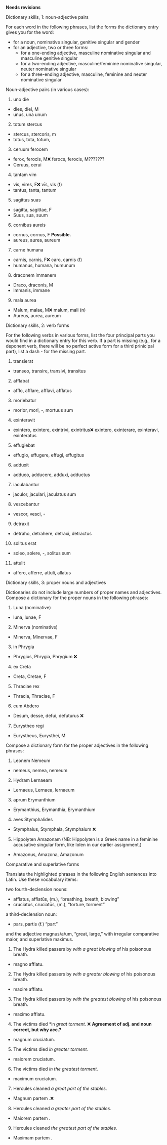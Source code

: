 **Needs revisions**

Dictionary skills, 1: noun-adjective pairs

For each word in the following phrases, list the forms the dictionary entry gives you for the word:

- for a noun, nominative singular, genitive singular and gender
- for an adjective, two or three forms:
  - for a one-ending adjective, masculine nominative singular and masculine genitive singular
  - for a two-ending adjective, masculine/feminine nominative singular, neuter nominative singular
  - for a three-ending adjective, masculine, feminine and neuter nominative singular
 
 Noun-adjective pairs (in various cases):

1. uno die
- dies, diei, M
- unus, una unum
2. totum stercus
- stercus, stercoris, m
- totus, tota, totum,
3. ceruum ferocem
- ferox, ferocis, M❌ ferocs, ferocis, M???????
- Ceruus, cerui
4. tantam vim
- vis, vires, F❌ vīs, vis (f)
- tantus, tanta, tantum
5. sagittas suas
- sagitta, sagittae, F
- Suus, sua, suum
6. cornibus aureis
- cornus, cornus, F **Possible.**
- aureus, aurea, aureum
7. carne humana
- carnis, carnis, F❌ caro, carnis (f)
- humanus, humana, humunum
8. draconem immanem
- Draco, draconis, M
- Immanis, immane
9. mala aurea
- Malum, malae, M❌  malum, mali (n)
- Aureus, aurea, aureum

Dictionary skills, 2: verb forms

For the following verbs in various forms, list the four principal parts you would find in a dictionary entry for this verb. If a part is missing (e.g., for a deponent verb, there will be no perfect active form for a third prinicipal part), list a dash - for the missing part.

1. transierat
-  transeo, transire, transivi, transitus
2. afflabat
- afflo, afflare, afflavi, afflatus
3. moriebatur
- morior, mori, -, mortuus sum
4. exinteravit
- exintero, exintere, exintrivi, exintritus❌ exintero, exinterare, exinteravi, exinteratus
5. effugiebat
- effugio, effugere, effugi, effugitus
6. adduxit
- adduco, adducere, adduxi, adductus
7. iaculabantur
- jaculor, jaculari, jaculatus sum
8. vescebantur
- vescor, vesci, - 
9. detraxit
- detraho, detrahere, detraxi, detractus
10. solitus erat
- soleo, solere, -, solitus sum
11. attulit
- affero, afferre, attuli, allatus

Dictionary skills, 3: proper nouns and adjectives

Dictionaries do not include large numbers of proper names and adjectives. Compose a dictionary for the proper nouns in the following phrases:

1. Luna (nominative)
- luna, lunae, F
2. Minerva (nominative)
- Minerva, Minervae, F 
3. in Phrygia
- Phrygius, Phrygia, Phrygium ❌
4. ex Creta
- Creta, Cretae, F
5. Thraciae rex
- Thracia, Thraciae, F
6. cum Abdero
- Desum, desse, defui, defuturus ❌
7. Eurystheo regi
- Eurystheus, Eurysthei, M

Compose a dictionary form for the proper adjectives in the following phrases:

1. Leonem Nemeum
- nemeus, nemea, nemeum
2. Hydram Lernaeam
- Lernaeus, Lernaea, lernaeum
3. aprum Erymanthium
- Erymanthius, Erymanthia, Erymanthium
4. aves Stymphalides
- Stymphalus, Stymphala, Stymphalum ❌
5. Hippolyten Amazonam (NB: Hippolyten is a Greek name in a feminine accusative singular form, like Iolen in our earlier assignment.)
- Amazonus, Amazona, Amazonum


Comparative and superlative forms

Translate the highlighted phrases in the following English sentences into Latin. Use these vocabulary items:

two fourth-declension nouns:

- afflatus, afflatūs, (m.), “breathing, breath, blowing”
- cruciatus, cruciatūs, (m.), “torture, torment”

a third-declension noun:

- pars, partis (f.) “part”

and the adjective magnus/a/um, “great, large,” with irregular comparative maior, and superlative maximus.

1. The Hydra killed passers by *with a great blowing* of his poisonous breath.
- magno afflatu.
2. The Hydra killed passers by *with a greater blowing* of his poisonous breath.
- maoire afflatu.
3. The Hydra killed passers by *with the greatest blowing* of his poisonous breath.
- maximo afflatu.
4. The victims died *in *great torment.* ❌ **Agreement of adj. and noun correct, but why acc.?**
-  magnum cruciatum.
5. The victims died *in greater torment.*
- maiorem cruciatum.
6. The victims died *in the greatest torment.*
- maximum cruciatum.
7. Hercules cleaned *a great part of the stables.*
- Magnum partem .❌
8. Hercules cleaned *a greater part of the stables.*
- Maiorem partem .
9. Hercules cleaned *the greatest part of the stables.*
- Maximam partem .
